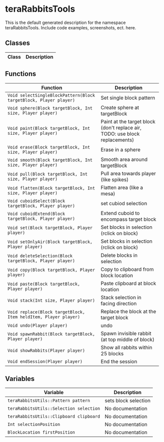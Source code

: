 
# teraRabbitsTools
This is the default generated description for the namespace teraRabbitsTools. Include code examples, screenshots, ect. here.

## Classes
| Class                               | Description                    |
| ----------------------------------- | ------------------------------ |


## Functions
| Function                             | Description                                           |
| ------------------------------------ | ----------------------------------------------------- |
| `Void selectSingleBlockPattern(Block targetBlock, Player player)` | Set single block pattern |
| `Void sphere(Block targetBlock, Int size, Player player)` | Create sphere at targetBlock |
| `Void paint(Block targetBlock, Int size, Player player)` | Paint at the target block (don't replace air, TODO: use block replacements) |
| `Void erase(Block targetBlock, Int size, Player player)` | Erase in a sphere |
| `Void smooth(Block targetBlock, Int size, Player player)` | Smooth area around targetBlock |
| `Void pull(Block targetBlock, Int size, Player player)` | Pull area towards player (like spikes) |
| `Void flatten(Block targetBlock, Int size, Player player)` | Flatten area (like a mesa) |
| `Void cuboidSelect(Block targetBlock, Player player)` | set cubiod selection |
| `Void cuboidExtend(Block targetBlock, Player player)` | Extend cuboid to encompass target block |
| `Void set(Block targetBlock, Player player)` | Set blocks in selection (rclick on block) |
| `Void setOnlyAir(Block targetBlock, Player player)` | Set blocks in selection (rclick on block) |
| `Void deleteSelection(Block targetBlock, Player player)` | Delete blocks in selection |
| `Void copy(Block targetBlock, Player player)` | Copy to clipboard from block location |
| `Void paste(Block targetBlock, Player player)` | Paste clipboard at block location |
| `Void stack(Int size, Player player)` | Stack selection in facing direction |
| `Void replace(Block targetBlock, Item heldItem, Player player)` | Replace the block at the target block |
| `Void undo(Player player)` | undo |
| `Void spawnRabbit(Block targetBlock, Player player)` | Spawn invisible rabbit (at top middle of block) |
| `Void showRabbits(Player player)` | Show all rabbits within 25 blocks |
| `Void endSession(Player player)` | End the session |

## Variables
| Variable                                     | Description                                                              |
| -------------------------------------------- | ------------------------------------------------------------------------ |
| `teraRabbitsUtils::Pattern pattern` | sets block selection |
| `teraRabbitsUtils::Selection selection` | No documentation |
| `teraRabbitsUtils::Clipboard clipboard` | No documentation |
| `Int selectionPosition` | No documentation |
| `BlockLocation firstPosition` | No documentation |
